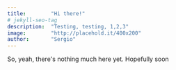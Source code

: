 ```yaml
---
title:        "Hi there!"
# jekyll-seo-tag
description:  "Testing, testing, 1,2,3"
image:        "http://placehold.it/400x200"
author:       "Sergio"
---
```


So, yeah, there's nothing much here yet. Hopefully soon
